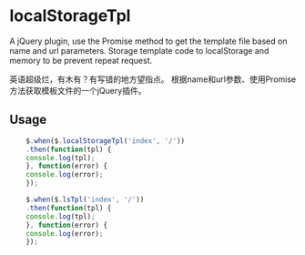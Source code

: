 # localStorageTpl
A jQuery plugin, use the Promise method to get the template file based on name and url parameters.
Storage template code to localStorage and memory to be prevent repeat request.

英语超级烂，有木有？有写错的地方望指点。
根据name和url参数、使用Promise方法获取模板文件的一个jQuery插件。
## Usage

```javascript
    $.when($.localStorageTpl('index', '/'))
    .then(function(tpl) {
    console.log(tpl);
    }, function(error) {
    console.log(error);
    });

    $.when($.lsTpl('index', '/'))
    .then(function(tpl) {
    console.log(tpl);
    }, function(error) {
    console.log(error);
    });
```
